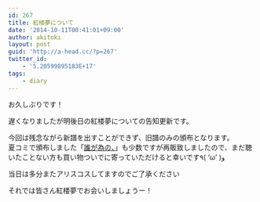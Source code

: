 ```yaml
---
id: 267
title: 紅楼夢について
date: '2014-10-11T00:41:01+09:00'
author: akitoki
layout: post
guid: 'http://a-head.cc/?p=267'
twitter_id:
    - '5.20599895183E+17'
tags:
    - diary
---
```


お久しぶりです！

遅くなりましたが明後日の紅楼夢についての告知更新です。

今回は残念ながら新譜を出すことができず、旧譜のみの頒布となります。  
夏コミで頒布しました「[誰が為の、](http://a-head.cc/c86/)」も少数ですが再販致しましたので、まだ聴いたことない方も買い物ついでに寄っていただけると幸いです٩( ‘ω’ )و

当日は多分またアリスコスしてますのでご了承ください

それでは皆さん紅楼夢でお会いしましょうー！

